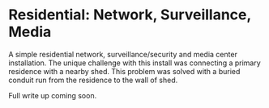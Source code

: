 # Residential: Network, Surveillance, Media

A simple residential network, surveillance/security and media center installation.
The unique challenge with this install was connecting a primary residence with a
nearby shed.
This problem was solved with a buried conduit run from the residence to the wall of shed.

Full write up coming soon.
